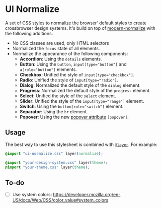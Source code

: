 # UI Normalize

A set of CSS styles to normalize the browser' default styles to create
crossbrowser design systems. It's build on top of
[modern-normalize](https://github.com/sindresorhus/modern-normalize) with the
following additions:

- No CSS classes are used, only HTML selectors
- Normalized the `focus` state of all elements.
- Normalize the appearance of the following components:
  - **Accordion**: Using the `details` elements.
  - **Button**: Using the `button`, `input[type="button"]` and
    `a[role="button"]` elements.
  - **Checkbox**: Unified the style of `input[type="checkbox"]`.
  - **Radio**: Unified the style of `input[type="radio"]`.
  - **Dialog**: Normalized the default style of the `dialog` element.
  - **Progress**: Normalized the default style of the `progress` element.
  - **Select**: Unified the style of the `select` element.
  - **Slider**: Unified the style of the `input[type="range"]` element.
  - **Switch**: Using the `button[role="switch"]` element.
  - **Separator**: Using the `hr` element.
  - **Popover**: Using the new [popover attribute](https://developer.mozilla.org/en-US/docs/Web/API/HTMLElement/popover) `[popover]`.

## Usage

The best way to use this stylesheet is combined with
[`@layer`](https://developer.mozilla.org/en-US/docs/Web/CSS/@layer). For
example:

```css
@import "ui-normalize.css" layer(normalize);

@import "your-design-system.css" layer(theme);
@import "your-theme.css" layer(theme);
```

## To-do

- [ ] Use system colors:
      https://developer.mozilla.org/en-US/docs/Web/CSS/color_value#system_colors
